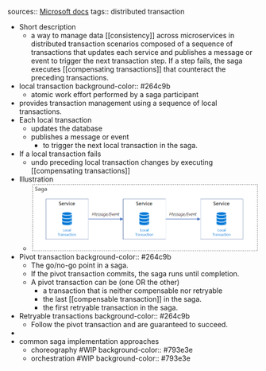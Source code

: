 sources:: [Microsoft docs](https://docs.microsoft.com/en-us/azure/architecture/reference-architectures/saga/saga)
tags:: distributed transaction

- Short description
	- a way to manage data [[consistency]] across microservices in distributed transaction scenarios composed of a sequence of transactions that updates each service and publishes a message or event to trigger the next transaction step. If a step fails, the saga executes [[compensating transactions]] that counteract the preceding transactions.
- local transaction
  background-color:: #264c9b
	- atomic work effort performed by a saga participant
- provides transaction management using a sequence of local transactions.
- Each local transaction
	- updates the database
	- publishes a message or event
		- to trigger the next local transaction in the saga.
- If a local transaction fails
	- undo preceding local transaction changes by executing [[compensating transactions]]
- Illustration
	- ![image.png](../assets/image_1653249497289_0.png)
- Pivot transaction
  background-color:: #264c9b
	- The go/no-go point in a saga.
	- If the pivot transaction commits, the saga runs until completion.
	- A pivot transaction can be (one OR the other)
		- a transaction that is neither compensable nor retryable
		- the last [[compensable transaction]] in the saga.
		- the first retryable transaction in the saga.
- Retryable transactions
  background-color:: #264c9b
	- Follow the pivot transaction and are guaranteed to succeed.
-
- common saga implementation approaches
	- choreography #WIP
	  background-color:: #793e3e
	- orchestration #WIP
	  background-color:: #793e3e